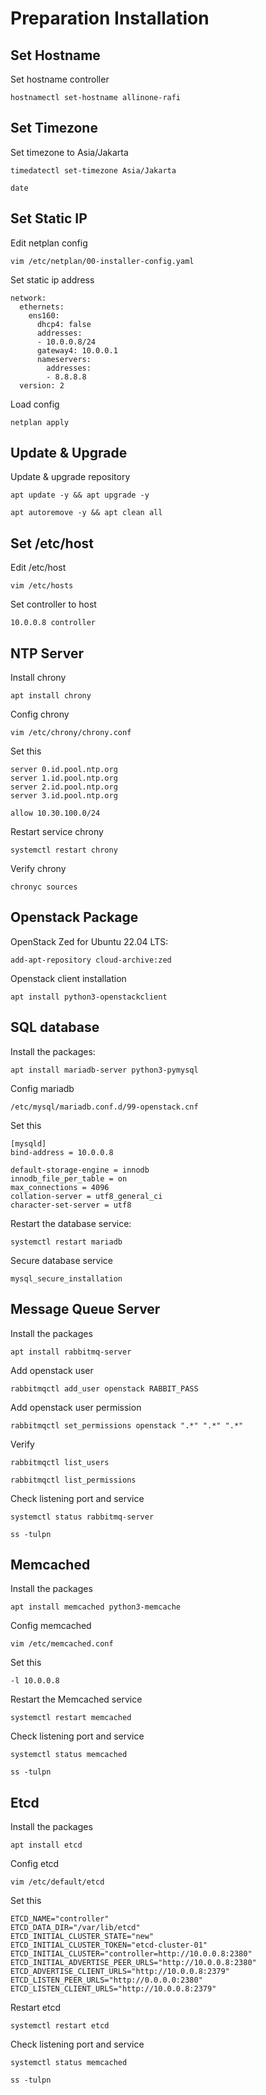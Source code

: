 # Preparation Installation

## Set Hostname
Set hostname controller
```
hostnamectl set-hostname allinone-rafi
```

## Set Timezone
Set timezone to Asia/Jakarta
```
timedatectl set-timezone Asia/Jakarta

date
```

## Set Static IP
Edit netplan config
```
vim /etc/netplan/00-installer-config.yaml
```

Set static ip address
```
network:
  ethernets:
    ens160:
      dhcp4: false
      addresses:
      - 10.0.0.8/24
      gateway4: 10.0.0.1
      nameservers:
        addresses:
        - 8.8.8.8
  version: 2
```

Load config
```
netplan apply
```

## Update & Upgrade
Update & upgrade repository
```
apt update -y && apt upgrade -y

apt autoremove -y && apt clean all
```

## Set /etc/host
Edit /etc/host
```
vim /etc/hosts
```

Set controller to host
```
10.0.0.8 controller
```

## NTP Server
Install chrony
```
apt install chrony
```

Config chrony
```
vim /etc/chrony/chrony.conf
```

Set this 
```
server 0.id.pool.ntp.org
server 1.id.pool.ntp.org
server 2.id.pool.ntp.org
server 3.id.pool.ntp.org

allow 10.30.100.0/24
```

Restart service chrony
```
systemctl restart chrony
```

Verify chrony
```
chronyc sources
```

## Openstack Package
OpenStack Zed for Ubuntu 22.04 LTS:
```
add-apt-repository cloud-archive:zed
```

Openstack client installation
```
apt install python3-openstackclient
```

## SQL database
Install the packages:
```
apt install mariadb-server python3-pymysql
```

Config mariadb
```
/etc/mysql/mariadb.conf.d/99-openstack.cnf
```

Set this
```
[mysqld]
bind-address = 10.0.0.8

default-storage-engine = innodb
innodb_file_per_table = on
max_connections = 4096
collation-server = utf8_general_ci
character-set-server = utf8    
```

Restart the database service:
```
systemctl restart mariadb
```    

Secure database service
```
mysql_secure_installation
```

## Message Queue Server
Install the packages
```
apt install rabbitmq-server
```

Add openstack user
```
rabbitmqctl add_user openstack RABBIT_PASS
```

Add openstack user permission
```
rabbitmqctl set_permissions openstack ".*" ".*" ".*"
```

Verify
```
rabbitmqctl list_users

rabbitmqctl list_permissions
```

Check listening port and service
```
systemctl status rabbitmq-server

ss -tulpn
```

## Memcached
Install the packages
```
apt install memcached python3-memcache
```

Config memcached
```
vim /etc/memcached.conf 
```

Set this
```
-l 10.0.0.8
```

Restart the Memcached service
```
systemctl restart memcached
```

Check listening port and service
```
systemctl status memcached

ss -tulpn
```

## Etcd
Install the packages
```
apt install etcd
```

Config etcd
```
vim /etc/default/etcd
```

Set this
```
ETCD_NAME="controller"
ETCD_DATA_DIR="/var/lib/etcd"
ETCD_INITIAL_CLUSTER_STATE="new"
ETCD_INITIAL_CLUSTER_TOKEN="etcd-cluster-01"
ETCD_INITIAL_CLUSTER="controller=http://10.0.0.8:2380"
ETCD_INITIAL_ADVERTISE_PEER_URLS="http://10.0.0.8:2380"
ETCD_ADVERTISE_CLIENT_URLS="http://10.0.0.8:2379"
ETCD_LISTEN_PEER_URLS="http://0.0.0.0:2380"
ETCD_LISTEN_CLIENT_URLS="http://10.0.0.8:2379"
```

Restart etcd
```
systemctl restart etcd
```

Check listening port and service
```
systemctl status memcached

ss -tulpn
```